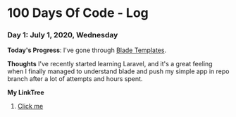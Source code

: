# 100 Days Of Code - Log

### Day 1: July 1, 2020, Wednesday

**Today's Progress**: I've gone through [Blade Templates](https://laravel.com/docs/7.x/blade).

**Thoughts** I've recently started learning Laravel, and it's a great feeling when I finally managed to understand blade and push my simple app in repo branch after a lot of attempts and hours spent.



**My LinkTree**
1. [Click me](https://linktr.ee/sieroniekuggy)
